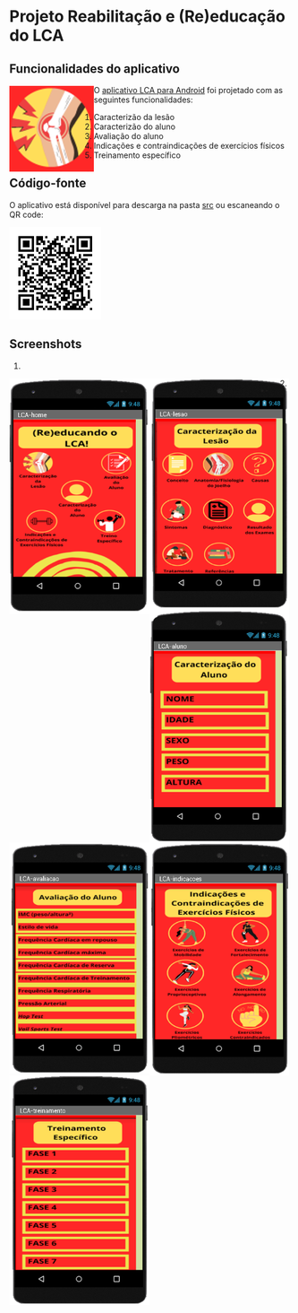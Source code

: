 # Projeto Reabilitação e (Re)educação do LCA


## Funcionalidades do aplicativo
<img src="images/lca-icon.png" align="left"/>

O [aplicativo LCA para Android](src/LCA.apk) foi projetado com as seguintes funcionalidades:

1. Caracterizão da lesão
2. Caracterizão do aluno
3. Avaliação do aluno
4. Indicações e contraindicações de exercícios físicos
5. Treinamento específico

## Código-fonte
O aplicativo está disponível para descarga na pasta [src](src/)
ou escaneando o QR code:

![](images/lca-qr.png)

## Screenshots

1.
<img src="images/lca-app01.png" align="left" alt="drawing" width="250"/>
<img src="images/lca-app02.png" align="left" alt="drawing" width="250"/>
<img src="images/lca-app03.png" align="left" alt="drawing" width="250">

2.
<img src="images/lca-app04.png" align="left" alt="drawing" width="250">
<img src="images/lca-app05.png" align="left" alt="drawing" width="250"/>
<img src="images/lca-app06.png" align="left" alt="drawing" width="250"/>
